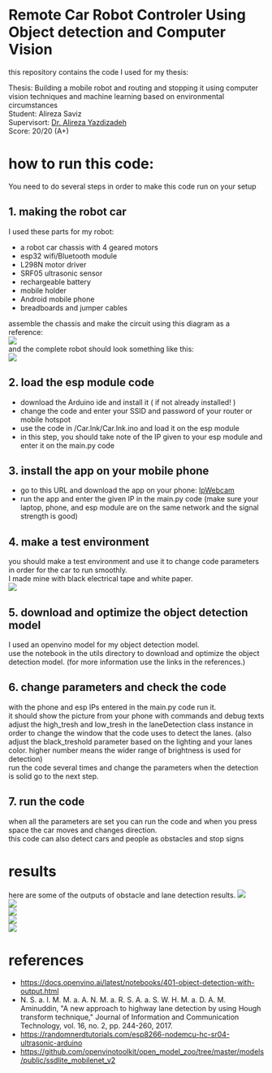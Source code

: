 # Remote Car Robot Controler Using Object detection and Computer Vision

this repository contains the code I used for my thesis:

Thesis: Building a mobile robot and routing and stopping it using computer vision techniques and machine learning based on environmental circumstances
</br>
Student: Alireza Saviz
</br>
Supervisort: <a href="https://scholar.google.com/citations?user=vmyY_5kAAAAJ&hl=en">Dr. Alireza Yazdizadeh</a>
</br>
Score: 20/20 (A+)

# how to run this code:
You need to do several steps in order to make this code run on your setup
## 1. making the robot car
I used these parts for my robot:
- a robot car chassis with 4 geared motors
- esp32 wifi/Bluetooth module
- L298N motor driver
- SRF05 ultrasonic sensor
- rechargeable battery
- mobile holder
- Android mobile phone
- breadboards and jumper cables

assemble the chassis and make the circuit using this diagram as a reference: 
</br>
<img src="images/circuit_diagram.png">
</br>
and the complete robot should look something like this:
</br>
<img src="images/car.png">

## 2. load the esp module code
- download the Arduino ide and install it ( if not already installed! )
- change the code and enter your SSID and password of your router or mobile hotspot
- use the code in /Car.lnk/Car.lnk.ino and load it on the esp module
- in this step, you should take note of the IP given to your esp module and enter it on the main.py code

## 3. install the app on your mobile phone
- go to this URL and download the app on your phone: <a href="https://play.google.com/store/apps/details?id=com.pas.webcam"> IpWebcam </a>
- run the app and enter the given IP in the main.py code (make sure your laptop, phone, and esp module are on the same network and the signal strength is good)

## 4. make a test environment
you should make a test environment and use it to change code parameters in order for the car to run smoothly. </br>
I made mine with black electrical tape and white paper.
</br>
<img src="images/test_env.png">

## 5. download and optimize the object detection model
I used an openvino model for my object detection model.
</br>
use the notebook in the utils directory to download and optimize the object detection model.
(for more information use the links in the references.)

## 6. change parameters and check the code
with the phone and esp IPs entered in the main.py code run it.</br>
it should show the picture from your phone with commands and debug texts </br>
adjust the high_tresh and low_tresh in the laneDetection class instance in order to change the window that the code uses to detect the lanes. (also adjust the black_treshold parameter based on the lighting and your lanes color. higher number means the wider range of brightness is used for detection)
</br>
run the code several times and change the parameters when the detection is solid go to the next step.

## 7. run the code
when all the parameters are set you can run the code and when you press space the car moves and changes direction.
</br>
this code can also detect cars and people as obstacles and stop signs

# results
here are some of the outputs of obstacle and lane detection results.
<img src="/videos/run1.gif">
</br>
<img src="images/turn_right.png">
</br>
<img src="images/car_detection.png">
</br>
<img src="images/person_detection.png">
</br>
<img src="images/stop_sign_detecion.png">



# references
- <a href="https://docs.openvino.ai/latest/notebooks/401-object-detection-with-output.html"> https://docs.openvino.ai/latest/notebooks/401-object-detection-with-output.html </a>
- N. S. a. I. M. M. a. A. N. M. a. R. S. A. a. S. W. H. M. a. D. A. M. Aminuddin, "A new approach to highway lane detection by using Hough transform technique," Journal of Information and Communication Technology, vol. 16, no. 2, pp. 244-260, 2017.
- <a href="https://randomnerdtutorials.com/esp8266-nodemcu-hc-sr04-ultrasonic-arduino"> https://randomnerdtutorials.com/esp8266-nodemcu-hc-sr04-ultrasonic-arduino </a>
- <a href="https://github.com/openvinotoolkit/open_model_zoo/tree/master/models/public/ssdlite_mobilenet_v2"> https://github.com/openvinotoolkit/open_model_zoo/tree/master/models/public/ssdlite_mobilenet_v2 </a>